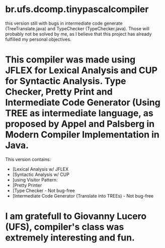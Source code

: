 # br.ufs.dcomp.tinypascalcompiler

this version still with bugs in intermediate code generate (TreeTranslate.java) and TypeChecker (TypeChecker.java). Those will probably not be solved by me, as I believe that this project has already fulfilled my personal objectives.

# This compiler was made using JFLEX for Lexical Analysis and CUP for Syntactic Analysis. Type Checker, Pretty Print and Intermediate Code Generator (Using TREE as intermediate language, as proposed by Appel and Palsberg in Modern Compiler Implementation in Java. 

This version contains:
  
* [Lexical Analysis w/ JFLEX
* [Syntactic Analysis w/ CUP
* [using Visitor Pattern:
* [Pretty Printer
* [Type Checker - Not bug-free
* [Intermediate Code Generator (Translate into TREEs) - Not bug-free


# I am gratefull to Giovanny Lucero (UFS), compiler's class was extremely interesting and fun.


